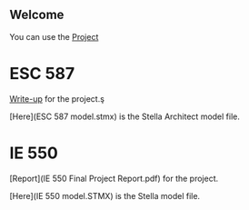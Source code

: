 ## Welcome

You can use the [Project](https://sanserguz.github.io/Projects/) 

# ESC 587

  [Write-up](ESC_587_Project.pdf) for the project.ş

  [Here](ESC 587 model.stmx) is the Stella Architect model file.

# IE 550

  [Report](IE 550 Final Project Report.pdf) for the project.

  [Here](IE 550 model.STMX) is the Stella model file.
